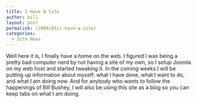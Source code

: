 ```yaml
---
title: I Have A Site
author: bill
layout: post
permalink: /2009/05/i-have-a-site/
categories:
  - Site News
---
```

Well here it is, I finally have a home on the web. I figured I was being a
pretty bad computer nerd by not having a site of my own, so I setup Joomla on
my web host and started tweaking it. In the coming weeks I will be putting up
information about myself: what I have done, what I want to do, and what I am
doing now. And for anybody who wants to follow the happenings of Bill Bushey,
I will also be using this site as a blog so you can keep tabs on what I am
doing.

